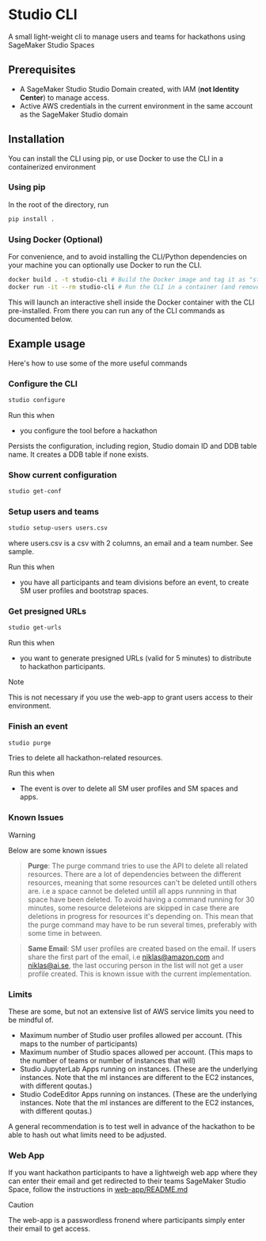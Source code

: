 # Studio CLI

A small light-weight cli to manage users and teams for hackathons using SageMaker Studio Spaces

## Prerequisites

- A SageMaker Studio Studio Domain created, with IAM (**not Identity Center**) to manage access.
- Active AWS credentials in the current environment in the same account as the SageMaker Studio domain

## Installation

You can install the CLI using pip, or use Docker to use the CLI in a containerized environment

### Using pip

In the root of the directory, run

```bash
pip install .
```

### Using Docker (Optional)

For convenience, and to avoid installing the CLI/Python dependencies on your machine you can optionally use Docker to run the CLI.

```bash
docker build . -t studio-cli # Build the Docker image and tag it as "studio-cli"
docker run -it --rm studio-cli # Run the CLI in a container (and remove the container when exiting)
```

This will launch an interactive shell inside the Docker container with the CLI pre-installed. From there you can run any of the CLI commands as documented below.

## Example usage

Here's how to use some of the more useful commands

### Configure the CLI

```bash
studio configure
```

Run this when

- you configure the tool before a hackathon

Persists the configuration, including region, Studio domain ID and DDB table name. It creates a DDB table if none exists.

### Show current configuration

```bash
studio get-conf
```

### Setup users and teams

```bash
studio setup-users users.csv
```

where users.csv is a csv with 2 columns, an email and a team number. See sample.

Run this when

- you have all participants and team divisions before an event, to create SM user profiles and bootstrap spaces.

### Get presigned URLs

```bash
studio get-urls
```

Run this when

- you want to generate presigned URLs (valid for 5 minutes) to distribute to hackathon participants.

> [!NOTE]
> This is not necessary if you use the web-app to grant users access to their environment.

### Finish an event

```bash
studio purge
```

Tries to delete all hackathon-related resources.

Run this when

- The event is over to delete all SM user profiles and SM spaces and apps.

### Known Issues

> [!WARNING]  
> Below are some known issues

> **Purge**: The purge command tries to use the API to delete all related resources. There are a lot of dependencies between the different resources, meaning that some resources can't be deleted untill others are. i.e a space cannot be deleted untill all apps runnning in that space have been deleted. To avoid having a command running for 30 minutes, some resource deleteions are skipped in case there are deletions in progress for resources it's depending on. This mean that the purge command may have to be run several times, preferably with some time in between.

> **Same Email**: SM user profiles are created based on the email. If users share the first part of the email, i.e niklas@amazon.com and niklas@ai.se, the last occuring person in the list will not get a user profile created. This is known issue with the current implementation.

### Limits

These are some, but not an extensive list of AWS service limits you need to be mindful of.

- Maximum number of Studio user profiles allowed per account. (This maps to the number of participants)
- Maximum number of Studio spaces allowed per account. (This maps to the number of teams or number of instances that will)
- Studio JupyterLab Apps running on <Instance type> instances. (These are the underlying instances. Note that the ml instances are different to the EC2 instances, with different qoutas.)
- Studio CodeEditor Apps running on <Instance type> instances. (These are the underlying instances. Note that the ml instances are different to the EC2 instances, with different qoutas.)

A general recommendation is to test well in advance of the hackathon to be able to hash out what limits need to be adjusted.

### Web App

If you want hackathon participants to have a lightweigh web app where they can enter their email and get redirected to their teams SageMaker Studio Space, follow the instructions in [web-app/README.md](web-app/README.md)

> [!CAUTION]  
> The web-app is a passwordless fronend where participants simply enter their email to get access.
